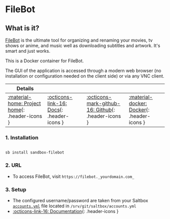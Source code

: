 # FileBot

## What is it?

[FileBot](http://www.filebot.net/) is the ultimate tool for organizing and renaming your movies, tv shows or anime, and music well as downloading subtitles and artwork. It's smart and just works.

This is a Docker container for FileBot.

The GUI of the application is accessed through a modern web browser (no installation or configuration needed on the client side) or via any VNC client.

| Details     |             |             |             |
|-------------|-------------|-------------|-------------|
| [:material-home: Project home](http://www.filebot.net/){: .header-icons } | [:octicons-link-16: Docs](https://www.filebot.net/){: .header-icons } | [:octicons-mark-github-16: Github](https://github.com/jlesage/docker-filebot){: .header-icons } | [:material-docker: Docker](https://hub.docker.com/r/jlesage/filebot){: .header-icons }|

### 1. Installation

``` shell

sb install sandbox-filebot

```

### 2. URL

- To access FileBot, visit `https://filebot._yourdomain.com_`

### 3. Setup

- The configured username/password are taken from your Saltbox [`accounts.yml`](../../saltbox/install/install.md#configuration) file located in `/srv/git/saltbox/accounts.yml`
- [:octicons-link-16: Documentation](https://www.filebot.net/){: .header-icons }

